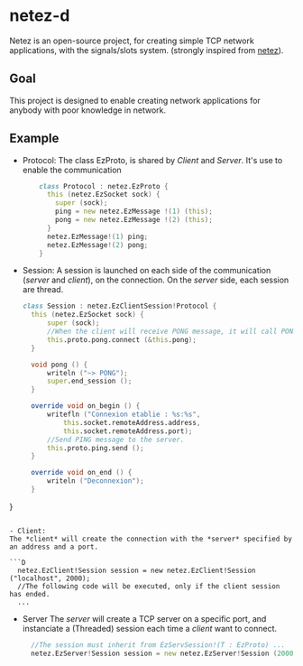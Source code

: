# netez-d

Netez is an open-source project, for creating simple TCP network applications, with the signals/slots system. (strongly inspired from [netez](https://launchpad.net/netez)).

## Goal

This project is designed to enable creating network applications for anybody with poor knowledge in network.  

## Example

- Protocol:
  The class EzProto, is shared by *Client* and *Server*. It's use to enable the communication

  ```D
      class Protocol : netez.EzProto {
        this (netez.EzSocket sock) {
          super (sock); 
          ping = new netez.EzMessage !(1) (this);
          pong = new netez.EzMessage !(2) (this);
        }
        netez.EzMessage!(1) ping;
        netez.EzMessage!(2) pong;
      }
  ```
  
- Session:
  A session is launched on each side of the communication (*server* and *client*), on the connection.
  On the *server* side, each session are thread.

  ```D
  class Session : netez.EzClientSession!Protocol {
    this (netez.EzSocket sock) {
	    super (sock);
	    //When the client will receive PONG message, it will call PONG method.
	    this.proto.pong.connect (&this.pong); 
    }

    void pong () {
	    writeln ("~> PONG");
	    super.end_session ();
    }    

    override void on_begin () {
	    writefln ("Connexion etablie : %s:%s",
		    this.socket.remoteAddress.address,
		    this.socket.remoteAddress.port);
	    //Send PING message to the server.
	    this.proto.ping.send ();
    }

    override void on_end () {
	    writeln ("Deconnexion");
    }
}
  ```
  
- Client: 
  The *client* will create the connection with the *server* specified by an address and a port.

  ```D
    netez.EzClient!Session session = new netez.EzClient!Session ("localhost", 2000);
    //The following code will be executed, only if the client session has ended.
    ...
  ```

- Server
  The *server* will create a TCP server on a specific port, and instanciate a (Threaded) session each time a *client* want to connect.
  ```D
    //The session must inherit from EzServSession!(T : EzProto) ...
    netez.EzServer!Session session = new netez.EzServer!Session (2000);
  ```

